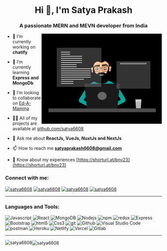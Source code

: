 <h1 align="center">Hi 👋, I'm Satya Prakash</h1>
<h3 align="center">A passionate MERN and MEVN developer from India</h3>

<img src="./thoughtworks.gif" height=290px align="right" />

- 🔭 I’m currently working on **chatify**

- 🌱 I’m currently learning **Express and MongoDb**

- 👯 I’m looking to collaborate on [Ed-A-Mamma](https://edamamma.com)

- 👨‍💻 All of my projects are available at [github.com/satya6608](github)

- 💬 Ask me about **ReactJs, VueJs, NuxtJs and NextJs**

- 📫 How to reach me **satyaprakash6608@gmail.com**

- 📄 Know about my experiences [https://shorturl.at/bnv23](https://shorturl.at/bnv23)
<h3 align="left">Connect with me:</h3>
<p align="left">
<a href="https://codepen.io/satya6608" target="blank"><img align="center" src="https://raw.githubusercontent.com/rahuldkjain/github-profile-readme-generator/master/src/images/icons/Social/codepen.svg" alt="satya6608" height="50" width="60" /></a>
<a href="https://twitter.com/satya6608" target="blank"><img align="center" src="https://raw.githubusercontent.com/rahuldkjain/github-profile-readme-generator/master/src/images/icons/Social/twitter.svg" alt="satya6608" height="50" width="60" /></a>
<a href="https://linkedin.com/in/satya6608" target="blank"><img align="center" src="https://raw.githubusercontent.com/rahuldkjain/github-profile-readme-generator/master/src/images/icons/Social/linked-in-alt.svg" alt="satya6608" height="50" width="60" /></a>
<a href="https://www.leetcode.com/satya6608" target="blank"><img align="center" src="https://raw.githubusercontent.com/rahuldkjain/github-profile-readme-generator/master/src/images/icons/Social/leet-code.svg" alt="satya6608" height="50" width="60" /></a>
</p>
<hr>
<h3 align="left">Languages and Tools:</h3>
<p align="left"><img alt="Javascript" src="https://img.shields.io/badge/JavaScript-323330?style=for-the-badge&logo=javascript&logoColor=F7DF1E"  height="25px"/>
<img alt="React" src="https://img.shields.io/badge/React-20232A?style=for-the-badge&logo=react&logoColor=61DAFB" height="25px"/>
<img alt="MongoDB" src="https://img.shields.io/badge/-MongoDB-13aa52?style=flat-square&logo=mongodb&logoColor=white"  height="25px"/>
<img alt="Nodejs" src="https://img.shields.io/badge/-Nodejs-43853d?style=flat-square&logo=Node.js&logoColor=white"  height="25px"/>
<img alt="npm" src="https://img.shields.io/badge/NPM-%23000000.svg?style=for-the-badge&logo=npm&logoColor=white" height="25px"/>
<img alt="redux" src="https://img.shields.io/badge/-Redux-764ABC?style=flat-square&logo=redux&logoColor=white" height="25px"/>
 <img alt="Express" src="https://img.shields.io/badge/express.js-%23404d59.svg?style=for-the-badge&logo=express&logoColor=%2361DAFB" height="25px"/>
<img alt="Bootstrap" src="https://img.shields.io/badge/Bootstrap-563D7C?style=for-the-badge&logo=bootstrap&logoColor=white" height="25px"/>
<img alt="html5" src="https://img.shields.io/badge/HTML5-E34F26?style=for-the-badge&logo=html5&logoColor=white" height="25px"/>
<img alt="Css3" src="https://img.shields.io/badge/CSS3-1572B6?style=for-the-badge&logo=css3&logoColor=white" height="25px"/>
<img alt="git" src="https://img.shields.io/badge/-Git-F05032?style=flat-square&logo=git&logoColor=white" height="25px"/>
 <img alt="Github" src="https://img.shields.io/badge/-GitHub-black?style=flat-square&logo=github" height="25px"/>
 <img alt="Visual Studio Code" src="https://img.shields.io/badge/-Visual%20Studio%20Code-05122A?style=flat&logo=visual-studio-code&logoColor=007ACC" height="25px"/>
 <img alt="postman" src="https://img.shields.io/badge/-Postman-00C7B7?style=flat-square&logo=postman&logoColor=white" height="25px"/>
 <img alt="Heroku" src="https://img.shields.io/badge/-Heroku-430098?style=flat-square&logo=heroku&logoColor=white" height="25px"/>
  <img alt="Netlify" src="https://img.shields.io/badge/-Netlify-black?style=flat-square&logo=netlify" height="25px"/>
<img alt="Vercel" src="https://img.shields.io/badge/-Vercel-black?style=flat-square&logo=vercel" height="25px"/>
<img alt="Gitlab" src="https://img.shields.io/badge/-Gitlab-black?style=flat-square&logo=gitlab" height="25px"/>
</p>
<hr>

<p><img align="left" src="https://github-readme-stats.vercel.app/api/top-langs/?username=satya6608&theme=default&show_icons=true&hide_border=true&layout=compact" alt="satya6608" /></p>
<p><img align="center" src="https://github-readme-streak-stats.herokuapp.com/?user=satya6608&theme=default&hide_border=true" alt="satya6608" /></p>

